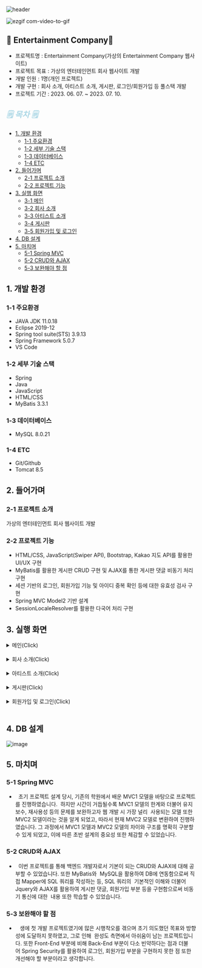![header](https://capsule-render.vercel.app/api?type=waving&color=auto&height=200&section=header&text=Entertainment%20Company&fontSize=60)

![ezgif com-video-to-gif](https://github.com/jongkwon5/Entertainment/assets/137694287/967fc049-04ba-41c9-b871-0c795b8911d4)

## 🎁 Entertainment Company🎁 
* 프로젝트명 : Entertainment Company(가상의 Entertainment Company 웹사이트)
* 프로젝트 목표 :  가상의 엔터테인먼트 회사 웹사이트 개발
* 개발 인원 : 1명(개인 프로젝트)
* 개발 구현 : 회사 소개, 아티스트 소개, 게시판, 로그인/회원가입 등 풀스택 개발
* 프로젝트 기간 : 2023. 06. 07. ~ 2023. 07. 10.

## <span style="color:lightblue; font-style: italic;">🗒️ 목차 🗒️
- [1.  개발 환경](#1--개발-환경)
  - [1-1 주요환경](#1-1-주요환경)
  - [1-2 세부 기술 스택](#1-2-세부-기술-스택)
  - [1-3 데이터베이스](#1-3-데이터베이스)
  - [1-4 ETC](#1-4-etc)
- [2.  들어가며](#2--들어가며)
  - [2-1 프로젝트 소개](#2-1-프로젝트-소개)
  - [2-2 프로젝트 기능](#2-2-프로젝트-기능)
- [3. 실행 화면](#3-실행-화면)
  - [3-1 메인](#3-실행-화면)
  - [3-2 회사 소개](#3-실행-화면)
  - [3-3 아티스트 소개](#3-실행-화면)
  - [3-4 게시판](#3-실행-화면)
  - [3-5 회원가입 및 로그인](#3-실행-화면)
- [4. DB 설계](#4-db-설계)
- [5. 마치며](#5-마치며)
  - [5-1 Spring MVC](#5-1-spring-mvc)
  - [5-2 CRUD와 AJAX](#5-2-crud와-ajax)
  - [5-3 보완해야 할 점](#5-3-보완해야-할-점)

##  1.  개발 환경
### 1-1 주요환경
  + JAVA JDK 11.0.18
  + Eclipse 2019-12
  + Spring tool suite(STS) 3.9.13
  + Spring Framework 5.0.7
  + VS Code
### 1-2 세부 기술 스택
  + Spring
  + Java
  + JavaScript
  + HTML/CSS
  + MyBatis 3.3.1
### 1-3 데이터베이스
  + MySQL 8.0.21
### 1-4 ETC
  + Git/Github
  + Tomcat 8.5


## 2.  들어가며
### 2-1 프로젝트 소개
가상의 엔터테인먼트 회사 웹사이트 개발

### 2-2 프로젝트 기능

 * HTML/CSS, JavaScript(Swiper API), Bootstrap, Kakao 지도 API를 활용한 UI/UX 구현
 * MyBatis를 활용한 게시판 CRUD 구현 및 AJAX를 통한 게시판 댓글 비동기 처리 구현
 * 세션 기반의 로그인, 회원가입 기능 및 아이디 중복 확인 등에 대한 유효성 검사 구현
 * Spring MVC Model2 기반 설계
 * SessionLocaleResolver를 활용한 다국어 처리 구현

## 3. 실행 화면

   <details>
    <summary>메인(Click)</summary>   

  **1. 메인 페이지 (1/3)**
![image](https://github.com/jongkwon5/TravelTogether/assets/137694287/024293e7-4750-41a9-a40e-dbdf2e9c98d2)

HTML/CSS/JavaScript(Swiper API)를 활용하여 메인 페이지의 UI/UX를 구현하였습니다.
     
  **2. 메인 페이지 (2/3)** 
![image](https://github.com/jongkwon5/TravelTogether/assets/137694287/97dd0d61-ed72-4bbf-bafb-198e0fe18e81)
     
  **3. 메인 페이지 (3/3)** 
  ![image](https://github.com/jongkwon5/TravelTogether/assets/137694287/a191463d-70c0-4495-a694-ad871129b0f5)
  SessionLocaleResolver를 활용해 메인 페이지의 다국어 처리를 구현하였습니다.
  </details>
  <br/>   

  <details>
    <summary>회사 소개(Click)</summary>   

**1. 회사 소개 (1/5)**
![image](https://github.com/jongkwon5/TravelTogether/assets/137694287/df531d25-72b0-4193-a5d5-1172aff6cbd3)
Fullpags.js를 활용해 스크롤하면 페이지 단위로 움직이는 페이지를 구현하였습니다. <br/>  
**2. 회사 소개 (2/5)**
![image](https://github.com/jongkwon5/TravelTogether/assets/137694287/8f5f2a0f-48d1-470a-b269-718789432919)
Swiper API를 활용해 앨범 소개 UI/UX를 구현하였습니다.<br/>  
**3. 회사 소개 (3/5)**
![image](https://github.com/jongkwon5/TravelTogether/assets/137694287/84e8df66-6444-4e4c-ae72-18da74d92485) 
JQUERY를 활용해 해당 앨범 클릭시 팝업창에 해당 가수의 사진이 나타나도록 하였습니다. <br/>  
**4. 회사 소개 (4/5)**
![image](https://github.com/jongkwon5/TravelTogether/assets/137694287/3e0b75cf-819a-4b2d-9f19-6d70d752138d) <br/>  
**5. 회사 소개 (5/5)**
![image](https://github.com/jongkwon5/TravelTogether/assets/137694287/3d99feab-7bdd-4913-a338-8bf2fc9e205f)
Kakao 지도 API를 활용하여 해당 주소의 좌표 및 마커를 표시하였습니다.

  </details>
  <br/>   
    <details>
    <summary>아티스트 소개(Click)</summary>   
  
**1. 아티스트 소개** 
![image](https://github.com/jongkwon5/TravelTogether/assets/137694287/db73e357-ffde-4726-8e96-a4b2ad718052)
Bootstrap을 활용하여 UI/UX를 구현하였습니다.
  </details>
  <br/>   
      <details>
    <summary>게시판(Click)</summary>   
  
**1. 게시판 (1/4)** 
![image](https://github.com/jongkwon5/TravelTogether/assets/137694287/7c51fbc3-8210-47e8-9b75-10e9855c3a7f)
MyBatis를 활용하여 게시판 페이징 처리 및 특정 게시글 검색 로직 등을 구현하였습니다.

**2. 게시판 (2/4)**<br/>
![image](https://github.com/jongkwon5/TravelTogether/assets/137694287/bf919cf1-7465-4f2c-a443-dc6e66418025)<br/>  특정 키워드를 검색하여 해당 내용에 맞는 게시물을 조회할 수 있습니다. 

**3. 게시판 (3/4)**<br/>
![image](https://github.com/jongkwon5/TravelTogether/assets/137694287/c4d82bf1-3f8d-4e53-857f-959f1fb02dcd)<br/>  게시글 삭제, 수정 및 AJAX를 통한 비동기식 댓글 입력, 삭제, 수정을 구현하였습니다.

**4. 게시판 (4/4)**<br/>
![image](https://github.com/jongkwon5/TravelTogether/assets/137694287/93a461cb-5e34-46c5-beb4-f8d837e1d660)
![image](https://github.com/jongkwon5/TravelTogether/assets/137694287/a3a5646d-7644-4679-8113-5e71cede06a2)
<br/>  게시글, 댓글 삭제 및 수정시 비밀번호 확인 로직을 구현하였습니다.
  </details>
  <br/>   
    <details>
    <summary>회원가입 및 로그인(Click)</summary>   
  
**1. 회원가입 (1/2)** </br>
![image](https://github.com/jongkwon5/TravelTogether/assets/137694287/38fcdb60-17f2-4141-b78c-7297c0924216)
</br>세션 기반의 로그인, 회원가입 기능 및 회원 가입 시 AJAX를 통한 아이디 중복, 비밀번호 확인에 대한 유효성 검사를 구현하였습니다.

**2. 회원가입 (2/2)**<br/>
![image](https://github.com/jongkwon5/TravelTogether/assets/137694287/690534d6-d047-4ee1-9155-3781dc2e04fb)<br/>
![image](https://github.com/jongkwon5/TravelTogether/assets/137694287/4d1e8062-e5ac-4f58-866b-9df308c83dfe)</br>
회원가입시 아이디가 중복일 경우 AJAX를 활용해 하단 안내 문구가 변경되도록 구현하였습니다.

**3. 로그인**<br/>
![image](https://github.com/jongkwon5/TravelTogether/assets/137694287/f56a13ac-4446-4340-af10-ab3fb100a6d8)<br/> 

  </details>
  <br/>   
  
## 4. DB 설계
  ![image](https://github.com/jongkwon5/TravelTogether/assets/137694287/ae557c08-4b78-4c76-8bf2-f6ed4a59d239)

##  5. 마치며
### 5-1 Spring MVC
  +   초기 프로젝트 설계 당시, 기존의 학원에서 배운 MVC1 모델을 바탕으로 프로젝트를 진행하였습니다. 
하지만 시간이 거듭될수록 MVC1 모델의 한계와 더불어 유지 보수, 재사용성 등의 문제를 보완하고자 웹 개발 시 가장 널리 
사용되는 모델 또한 MVC2 모델이라는 것을 알게 되었고, 따라서 현재 MVC2 모델로 변환하여 진행하였습니다.
그 과정에서 MVC1 모델과 MVC2 모델의 차이와 구조를 명확히 구분할 수 있게 되었고, 이에 따른 초반 설계의 중요성 또한
체감할 수 있었습니다. 

### 5-2 CRUD와 AJAX
 +   이번 프로젝트를 통해 백엔드 개발자로서 기본이 되는 CRUD와 AJAX에 대해 공부할 수 있었습니다.
또한 MyBatis와  MySQL을 활용하여 DB에 연동함으로써 직접 Mapper에 SQL 쿼리를 작성하는 등, SQL 쿼리의 
기본적인 이해와 더불어 Jquery와 AJAX를 활용하여 게시판 댓글, 회원가입 부분 등을 구현함으로써 비동기 통신에 대한 
내용 또한 학습할 수 있었습니다. 

### 5-3 보완해야 할 점
+    생에 첫 개발 프로젝트였기에 많은 시행착오를 겪으며 초기 의도했던 목표와 방향성에 도달하지 못하였고, 그로 인해 
완성도 측면에서 아쉬움이 남는 프로젝트입니다. 또한 Front-End 부분에 비해 Back-End 부분이 다소 빈약하다는 점과
더불어 Spring Security를 활용하여 로그인, 회원가입 부분을 구현하지 못한 점 또한 개선해야 할 부분이라고 생각합니다.
